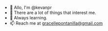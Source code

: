 - 👋 Allo, I'm @kevanpr
- 👀 There are a lot of things that interest me. 
- 🌱 Always learning. 
- 📫 Reach me at gracellepontanilla@gmail.com

<!---
kevanpr/kevanpr is a ✨ special ✨ repository because its `README.md` (this file) appears on your GitHub profile.
You can click the Preview link to take a look at your changes.
--->
